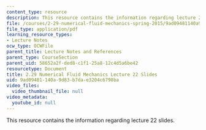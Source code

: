 ```yaml
---
content_type: resource
description: This resource contains the information regarding lecture 22 slides.
file: /courses/2-29-numerical-fluid-mechanics-spring-2015/9ad09481140a9d83b7dae3204c6798ba_MIT2_29S15_Lecture22.pdf
file_type: application/pdf
learning_resource_types:
- Lecture Notes
ocw_type: OCWFile
parent_title: Lecture Notes and References
parent_type: CourseSection
parent_uid: 58652a2f-ded8-c1f1-25a8-12c4d5a6be42
resourcetype: Document
title: 2.29 Numerical Fluid Mechanics Lecture 22 Slides
uid: 9ad09481-140a-9d83-b7da-e3204c6798ba
video_files:
  video_thumbnail_file: null
video_metadata:
  youtube_id: null
---
```

This resource contains the information regarding lecture 22 slides.

